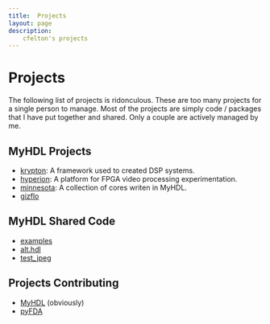 ```yaml
---
title:  Projects
layout: page
description:
    cfelton's projects
---
```


Projects
========
The following list of projects is ridonculous.  These are too
many projects for a single person to manage.  Most of the projects
are simply code / packages that I have put together and shared.
Only a couple are actively managed by me.

MyHDL Projects 
--------------

   * [krypton](https://github.com/cfelton/krypton): A framework used
     to created DSP systems.
   * [hyperion](https://github.com/cfelton/hyperion): A platform for
     FPGA video processing experimentation.
   * [minnesota](https://github.com/cfelton/minnesota): A collection
     of cores writen in MyHDL.
   * [gizflo](https://github.com/gizflo)


MyHDL Shared Code
-----------------
   * [examples](https://bitbucket.com/cfelton/examples)
   * [alt.hdl](https://github.com/cfelton/althdl)
   * [test_jpeg](https://github.com/cfelton/test_jpeg)


Projects Contributing
---------------------
   * [MyHDL](http://www.myhdl.org) (obviously)
   * [pyFDA](https://github.com/chipmuenk/pyFDA)

